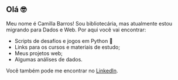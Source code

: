 ## Olá :nerd_face:

Meu nome é Camilla Barros! Sou bibliotecária, mas atualmente estou migrando para Dados e Web. Por aqui você vai encontrar:

- Scripts de desafios e jogos em Python :snake:
- Links para os cursos e materiais de estudo;
- Meus projetos web;
- Algumas análises de dados.


Você também pode me encontrar no [LinkedIn](https://www.linkedin.com/in/camillabarros/).

